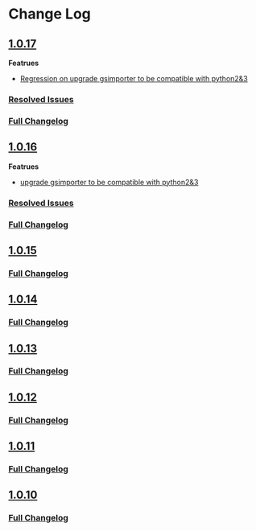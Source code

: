 # Change Log

## [1.0.17](https://github.com/GeoNode/gsimporter/releases/tag/1.0.17)

**Featrues**

 - [Regression on upgrade gsimporter to be compatible with python2&3](https://github.com/GeoNode/gsimporter/pull/10)

### [Resolved Issues](https://github.com/GeoNode/gsimporter/pulls?q=is%3Apr+is%3Aclosed+milestone%3A1.0.17)

### [Full Changelog](https://github.com/GeoNode/gsimporter/compare/1.0.16...be2d7e1c4a07045d58dc8551fb1112b476f88027)

## [1.0.16](https://github.com/GeoNode/gsimporter/releases/tag/1.0.16)

**Featrues**

 - [upgrade gsimporter to be compatible with python2&3](https://github.com/GeoNode/gsimporter/pull/9)

### [Resolved Issues](https://github.com/GeoNode/gsimporter/pulls?q=is%3Apr+is%3Aclosed+milestone%3A1.0.16)

### [Full Changelog](https://github.com/GeoNode/gsimporter/compare/1.0.15...3cdd8771babe2ee301dd4c129414d7192283411e)

## [1.0.15](https://github.com/GeoNode/gsimporter/releases/tag/1.0.15)

### [Full Changelog](https://github.com/GeoNode/gsimporter/compare/1.0.14...6a39628aa645b32eea6cc75196d6f0f589b379c6)

## [1.0.14](https://github.com/GeoNode/gsimporter/releases/tag/1.0.14)

### [Full Changelog](https://github.com/GeoNode/gsimporter/compare/1.0.13...cd7d4f8536c54eab627e61b5a470e14e5ea24ecd)

## [1.0.13](https://github.com/GeoNode/gsimporter/releases/tag/1.0.13)

### [Full Changelog](https://github.com/GeoNode/gsimporter/issues?q=is%3Aissue+is%3Aclosed+milestone%3A1.0.13)

## [1.0.12](https://github.com/GeoNode/gsimporter/releases/tag/1.0.12)

### [Full Changelog](https://github.com/GeoNode/gsimporter/compare/1.0.12...gn-gsimporter)

## [1.0.11](https://github.com/GeoNode/gsimporter/releases/tag/1.0.11)

### [Full Changelog](https://github.com/GeoNode/gsimporter/compare/1.0.11...gn-gsimporter)

## [1.0.10](https://github.com/GeoNode/gsimporter/releases/tag/1.0.10)

### [Full Changelog](https://github.com/GeoNode/gsimporter/compare/1.0.10...gn-gsimporter)